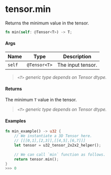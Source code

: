 # tensor.min

Returns the minimum value in the tensor.

```rust
fn min(self: @Tensor<T>) -> T;
```

#### Args

| Name   | Type         | Description       |
| ------ | ------------ | ----------------- |
| `self` | `@Tensor<T>` | The input tensor. |

> _`<T>` generic type depends on Tensor dtype._

#### Returns

The minimum `T` value in the tensor.

> _`<T>` generic type depends on Tensor dtype._

#### Examples

```rust
fn min_example() -> u32 {
    // We instantiate a 3D Tensor here.
    // [[[0,1],[2,3]],[[4,5],[6,7]]]
    let tensor = u32_tensor_2x2x2_helper();
		
    // We can call `min` function as follows.
    return tensor.min();
}
>>> 0
```
